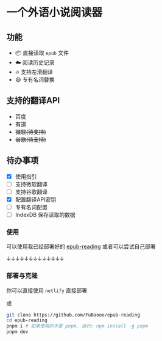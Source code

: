 <h1>
  <b>一个外语小说阅读器</b>
</h1>

## 功能

- 📦 直接读取 `epub` 文件
- ☁️ 阅读历史记录
- 🔥 支持左滑翻译
- 😃 专有名词替换

## 支持的翻译API

- 百度
- 有道
- ~~微软(待支持)~~
- ~~谷歌(待支持)~~

## 待办事项

- [x] 使用指引
- [ ] 支持微软翻译
- [ ] 支持谷歌翻译
- [x] 配置翻译API密钥
- [ ] 专有名词配置
- [ ] IndexDB 保存读取的数据

### 使用
可以使用我已经部署好的 [epub-reading](reading.baii.icu) 
或者可以尝试自己部署

↓↓↓↓↓↓↓↓↓↓↓↓↓

### 部署与克隆

你可以直接使用 `netlify` 直接部署

或

```bash
git clone https://github.com/FuBaooo/epub-reading
cd epub-reading
pnpm i # 如果使用的不是 pnpm, 运行: npm install -g pnpm
pnpm dev
```
